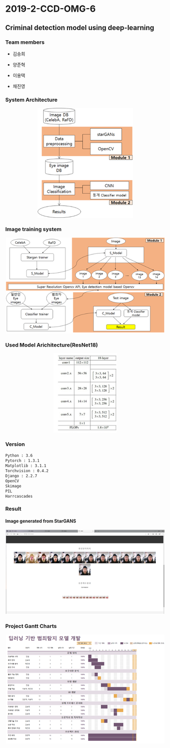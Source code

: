 # 2019-2-CCD-OMG-6
## Criminal detection model using deep-learning

### Team members
 - 김송희
 
 - 양준혁
 
 - 이용택
 
 - 채진영
 
### System Architecture

<p align="center">
  <img src="./framework1.png", width="300">
</p>

### Image training system
<p align="center">
  <img src="./image_training_process.png", width="500">
</p>

### Used Model Arichitecture(ResNet18)
<p align="center">
  <img src="./ResNet18.png", width="200", alt="ResNet18">
</p>

### Version
```
Python : 3.6
Pytorch : 1.3.1
Matplotlib : 3.1.1
Torchvision : 0.4.2
Django : 2.2.7
OpenCV
Skimage
PIL
Harrcascades
```
### Result
#### Image generated from StarGANS
<p align="center">
  <img src="./Result.png", width="500">
</p>

### Project Gantt Charts
<p align="center">
  <img src="./Gantt_Charts.png", width="500">
</p>

